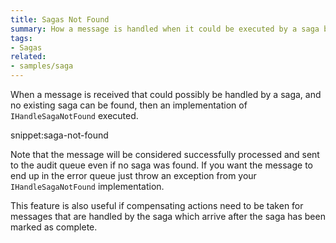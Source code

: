 ```yaml
---
title: Sagas Not Found
summary: How a message is handled when it could be executed by a saga but no saga could be found.
tags:
- Sagas
related:
- samples/saga
---
```


When a message is received that could possibly be handled by a saga, and no existing saga can be found, then an implementation of `IHandleSagaNotFound` executed. 

snippet:saga-not-found

Note that the message will be considered successfully processed and sent to the audit queue even if no saga was found. If you want the message to end up in the error queue just throw an exception from your `IHandleSagaNotFound` implementation.

This feature is also useful if compensating actions need to be taken for messages that are handled by the saga which arrive after the saga has been marked as complete.
